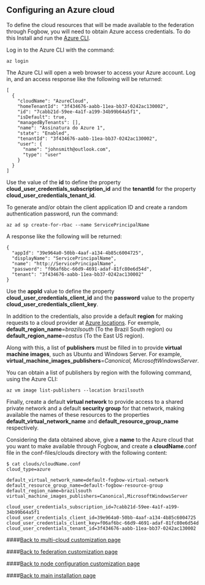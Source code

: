 ## Configuring an Azure cloud

To define the cloud resources that will be made available to the federation through Fogbow, you will need to obtain Azure access credentials. To do this Install and run the [Azure CLI](https://docs.microsoft.com/pt-br/cli/azure/install-azure-cli?view=azure-cli-latest).

Log in to the Azure CLI with the command:
```
az login
```
The Azure CLI will open a web browser to access your Azure account. Log in, and an access response like the following will be returned:
```
[
  {
    "cloudName": "AzureCloud",
    "homeTenantId": "3f434676-aabb-11ea-bb37-0242ac130002",
    "id": "7cabb21d-59ee-4a1f-a199-34b99b64a5f1",
    "isDefault": true,
    "managedByTenants": [],
    "name": "Assinatura do Azure 1",
    "state": "Enabled",
    "tenantId": "3f434676-aabb-11ea-bb37-0242ac130002",
    "user": {
      "name": "johnsmith@outlook.com",
      "type": "user"
    }
  }
]
```
Use the value of the **id** to define the property **cloud_user_credentials_subscription_id** and the **tenantId** for the property **cloud_user_credentials_tenant_id**.

To generate and/or obtain the client application ID and create a random authentication password, run the command:
```
az ad sp create-for-rbac --name ServicePrincipalName
```
A response like the following will be returned:
```
{
  "appId": "39e964a0-50bb-4aaf-a134-4b85c6004725",
  "displayName": "ServicePrincipalName",
  "name": "http://ServicePrincipalName",
  "password": "f06af6bc-66d9-4691-adaf-81fc80e6d54d",
  "tenant": "3f434676-aabb-11ea-bb37-0242ac130002"
}
```
Use the **appId** value to define the property **cloud_user_credentials_client_id** and the **password** value to the property **cloud_user_credentials_client_key**.

In addition to the credentials, also provide a default **region** for making requests to a cloud provider at [Azure locations](https://azure.microsoft.com/en-us/global-infrastructure/locations/). For exemple, **default_region_name**=*brazilsouth* (To the Brazil South region) ou **default_region_name**=*eastus* (To the East US region).

Along with this, a list of **publishers** must be filled in to provide **virtual machine images**, such as Ubuntu and Windows Server. For example, **virtual_machine_images_publishers**=*Canonical, MicrosoftWindowsServer*.

You can obtain a list of publishers by region with the following command, using the Azure CLI:
```
az vm image list-publishers --location brazilsouth
```
Finally, create a default **virtual network** to provide access to a shared private network and a default **security group** for that network, making available the names of these resources to the properties **default_virtual_network_name** and **default_resource_group_name** respectively.

Considering the data obtained above, give a **name** to the Azure cloud that you want to make available through Fogbow, and create a **cloudName**.conf file in the conf-files/clouds directory with the following content:
```
$ cat clouds/cloudName.conf
cloud_type=azure

default_virtual_network_name=default-fogbow-virtual-network
default_resource_group_name=default-fogbow-resource-group
default_region_name=brazilsouth
virtual_machine_images_publishers=Canonical,MicrosoftWindowsServer

cloud_user_credentials_subscription_id=7cabb21d-59ee-4a1f-a199-34b99b64a5f1
cloud_user_credentials_client_id=39e964a0-50bb-4aaf-a134-4b85c6004725
cloud_user_credentials_client_key=f06af6bc-66d9-4691-adaf-81fc80e6d54d
cloud_user_credentials_tenant_id=3f434676-aabb-11ea-bb37-0242ac130002
```

####[Back to multi-cloud customization page](multi-cloud.md)

####[Back to federation customization page](federation.md)

####[Back to node configuration customization page](node-configuration.md)

####[Back to main installation page](main.md)